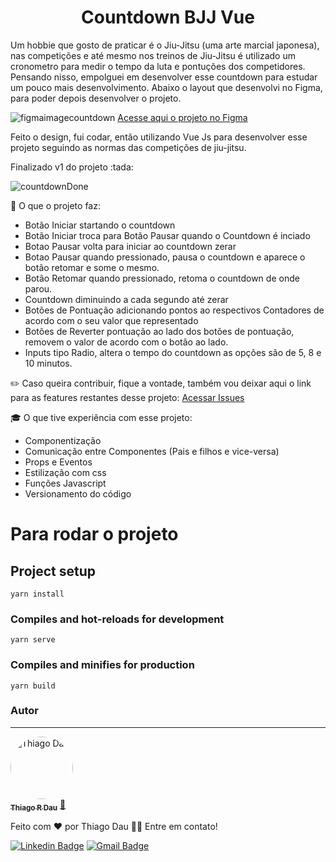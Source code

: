 <h1 align="center">Countdown BJJ Vue</h1> 

<p align="left">Um hobbie que gosto de praticar é o Jiu-Jitsu (uma arte marcial japonesa), nas competições e até mesmo nos treinos de Jiu-Jitsu é utilizado um cronometro para medir o tempo da luta e pontuções dos competidores. Pensando nisso, empolguei em desenvolver esse countdown para estudar um pouco mais desenvolvimento.
Abaixo o layout que desenvolvi no Figma, para poder depois desenvolver o projeto.
</p>

![figmaimagecountdown](https://user-images.githubusercontent.com/26436413/110834676-36138c00-8274-11eb-9bd0-8b2e42ab5698.jpg)
[Acesse aqui o projeto no Figma](https://www.figma.com/proto/pb6Vbvyh9ZIQ9ykg1hjBfB/Countdown-JJ?node-id=0%3A3&frame-preset-name=Desktop&scaling=min-zoom)

Feito o design, fui codar, então utilizando Vue Js para desenvolver esse projeto seguindo as normas das competições de jiu-jitsu.

<p>Finalizado v1 do projeto :tada:</p>

![countdownDone](https://user-images.githubusercontent.com/26436413/111039159-00e97400-8403-11eb-86db-b5c131f88f24.gif)

:pushpin: O que o projeto faz:
* Botão Iniciar startando o countdown
* Botão Iniciar troca para Botão Pausar quando o Countdown é inciado
* Botao Pausar volta para iniciar ao countdown zerar
* Botao Pausar quando pressionado, pausa o countdown e aparece o botão retomar e some o mesmo.
* Botão Retomar quando pressionado, retoma o countdown de onde parou.
* Countdown diminuindo a cada segundo até zerar
* Botões de Pontuação adicionando pontos ao respectivos Contadores de acordo com o seu valor que representado
* Botões de Reverter pontuação ao lado dos botões de pontuação, removem o valor de acordo com o botão ao lado.
* Inputs tipo Radio, altera o tempo do countdown as opções são de 5, 8 e 10 minutos.

:pencil2: Caso queira contribuir, fique a vontade, também vou deixar aqui o link para as features restantes desse projeto: [Acessar Issues](https://github.com/thiagodau/countdown-bjj-vue/issues)

:mortar_board: O que tive experiência com esse projeto:
* Componentização
* Comunicação entre Componentes (Pais e filhos e vice-versa)
* Props e Eventos
* Estilização com css
* Funções Javascript
* Versionamento do código

# Para rodar o projeto

## Project setup
```
yarn install
```

### Compiles and hot-reloads for development
```
yarn serve
```

### Compiles and minifies for production
```
yarn build
```

### Autor
---

<a href="https://github.com/thiagodau">
 <img style="border-radius: 50%;" src="https://avatars.githubusercontent.com/u/26436413?v=4" width="100px;" alt="Thiago Dau"/>
 <br />
 <sub><b>Thiago R Dau</b></sub></a> <a href="https://github.com/thiagodau" title="GitHub Thiago">🚀</a>


Feito com ❤️ por Thiago Dau 👋🏽 Entre em contato!

[![Linkedin Badge](https://img.shields.io/badge/-Thiago-blue?style=flat-square&logo=Linkedin&logoColor=white&link=https://www.linkedin.com/in/thiagorodriguesdau/)](https://www.linkedin.com/in/thiagorodriguesdau/) 
[![Gmail Badge](https://img.shields.io/badge/-thiagorodriguesdau@gmail.com-c14438?style=flat-square&logo=Gmail&logoColor=white&link=mailto:thiagorodriguesdau@gmail.com)](mailto:thiagorodriguesdau@gmail.com)
